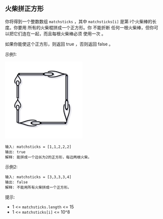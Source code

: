 ## 火柴拼正方形

你将得到一个整数数组 `matchsticks` ，其中 `matchsticks[i]` 是第 i个火柴棒的长度。你要用 所有的火柴棍拼成一个正方形。你 不能折断 任何一根火柴棒，但你可以把它们连在一起，而且每根火柴棒必须 使用一次 。

如果你能使这个正方形，则返回 true ，否则返回 false 。

示例1:


![](../images/473.matchsticks-to-square.png)
```
输入: matchsticks = [1,1,2,2,2]
输出: true
解释: 能拼成一个边长为2的正方形，每边两根火柴。
```

示例2:

```
输入: matchsticks = [3,3,3,3,4]
输出: false
解释: 不能用所有火柴拼成一个正方形。
```

提示:

* 1 <= `matchsticks.length` <= 15
* 1 <= `matchsticks[i]` <= 10^8
